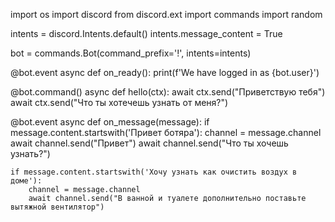 import os
import discord
from discord.ext import commands
import random



intents = discord.Intents.default()
intents.message_content = True

bot = commands.Bot(command_prefix='!', intents=intents)

@bot.event
async def on_ready():
    print(f'We have logged in as {bot.user}')



@bot.command()
async def hello(ctx):
    await ctx.send("Приветствую тебя")
    await ctx.send("Что ты хотечешь узнать от меня?")
    

@bot.event
async def on_message(message):
    if message.content.startswith('Привет ботяра'):
        channel = message.channel
        await channel.send("Привет")
        await channel.send("Что ты хочешь узнать?")

    if message.content.startswith('Хочу узнать как очистить воздух в доме'):
        channel = message.channel
        await channel.send("В ванной и туалете дополнительно поставьте вытяжной вентилятор")
